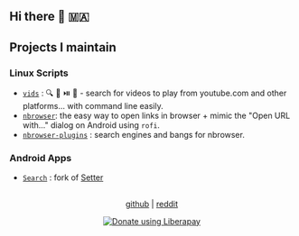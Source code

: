 ## Hi there 👋 🇲🇦


## Projects I maintain
### Linux Scripts
- [`vids`](https://github.com/MyOS-ArchLinux/vids) : 🔍 🔘 ⏯️ 🔁 - search for videos to play from youtube.com and other platforms... with command line easily.
- [`nbrowser`](https://github.com/MyOS-ArchLinux/nbrowser): the easy way to open links in browser + mimic the "Open URL with..." dialog on Android using `rofi`.
- [`nbrowser-plugins`](https://github.com/community-plugins/nbrowser-plugins) : search engines and bangs for nbrowser.

### Android Apps
- [`Search`](https://github.com/MyOS-Android/my.android.search) : fork of [Setter](https://github.com/scubajeff/Setter)


## 
<p align="center">
	<a href="https://github.com/odnar-dev">github</a> | 
	<a href="https://old.reddit.com/user/odnar-dev/">reddit</a>
</p>

<p align="center">
	<a href="https://liberapay.com/odnar/donate"><img alt="Donate using Liberapay" src="https://liberapay.com/assets/widgets/donate.svg"></a>
</p>
